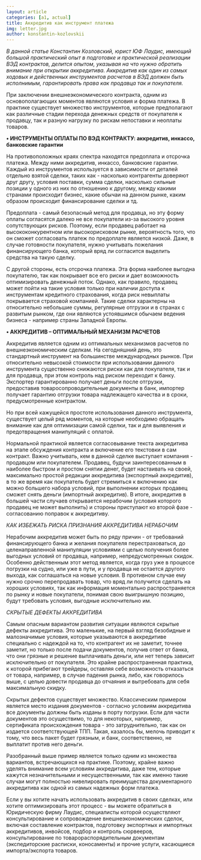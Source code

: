 ```yaml
---
layout: article
categories: [a1, actual]
title: Аккредитив как инструмент платежа
img: letter.jpg
author: konstantin-kozlovskii
---
```


*В данной статье Константин Козловский, юрист ЮФ Лаудис, имеющий большой практический опыт в подготовке и практической реализации ВЭД 
контрактов, делится опытом, указывая на что нужно обратить внимание при открытии аккредитива. Аккредитив как один из самых ходовых и 
действенных инструментов расчетов в ВЭД должен быть исполнимым, гарантировать права как продавца так и покупателя.* 

При заключении внешнеэкономического контракта, одним из основополагающих моментов являются условия и форма платежа. В практике 
существует множество инструментов, которые предполагают как различные стадии перехода денежных средств от покупателя к продавцу, 
так и разную нагрузку по рискам непоставки и неоплаты товаров.

**•	ИНСТРУМЕНТЫ ОПЛАТЫ ПО ВЭД КОНТРАКТУ: аккредитив, инкассо, банковские гарантии**

На противоположных краях спектра находятся предоплата и отсрочка платежа. Между ними аккредитив, инкассо, банковские гарантии. 
Каждый из инструментов используется в зависимости от деталей отдельно взятой сделки, таких как - насколько контрагенты доверяют 
друг другу, условия поставки, сумма сделки, насколько сильные позиции у одного из них по отношению к другому, между какими странами 
происходит бизнес, какие обычаи на данном рынке, каким образом происходит финансирование сделки и тд.

Предоплата - самый безопасный метод для продавца, но эту форму оплаты согласятся далеко не все покупатели из-за высокого уровня 
сопутствующих рисков. Поэтому, если продавец работает на высококонкурентном или высокорисковом рынке, вероятность того, что он сможет 
согласовать платеж по предоплате является низкой. Даже, в случае готовности покупателя, нужно учитывать пожелания финансирующего банка,
который вряд ли согласится выделить средства на такую сделку.

С другой стороны, есть отсрочка платежа. Эта форма наиболее выгодна покупателю, так как покрывает все его риски и дает возможность 
оптимизировать денежный поток. Однако, как правило, продавец может пойти на такие условия только при наличии доступа к инструментам 
кредитного страхования, когда риск невыплаты покрывается страховой компанией. Такие сделки характерны на относительно небольшие суммы, 
регулярные отгрузки и в странах с развитым рынком, где они являются устоявшимся обычаем ведения бизнеса - например страны Западной 
Европы.

**•	АККРЕДИТИВ – ОПТИМАЛЬНЫЙ МЕХАНИЗМ РАСЧЕТОВ**

Аккредитив является одним из оптимальных механизмов расчетов по внешнеэкономическим сделкам. На сегодняшний день, это стандартный
инструмент на большинстве международных рынков. При относительно невысокой стоимости при использовании данного инструмента существенно 
снижаются риски как для покупателя, так и для продавца, при этом контроль над риском переходит к банку. Экспортер гарантированно 
получает деньги после отгрузки, предоставив товаросопроводительные документы в банк, импортер получает гарантию отгрузки товара 
надлежащего качества и в сроки, предусмотренные контрактом.

Но при всей кажущейся простоте использования данного инструмента, существует целый ряд моментов, на которые необходимо обращать внимание
как для оптимизации самой сделки, так и для выявления и предотвращения манипуляций с оплатой.

Нормальной практикой является  согласовывание текста аккредитива на этапе обсуждения контракта и включение его текстовки в сам контракт.
Важно учитывать, кем в данной сделке выступает компания - продавцом или покупателем. Продавец, будучи заинтересованным в наиболее 
быстром и простом снятии денег, будет настаивать на своей, максимально простой редакции аккредитива (экспортный аккредитив), в то же 
время как покупатель будет стремиться к включению как можно большего набора условий, при выполнении которых продавец сможет снять 
деньги (импортный аккредитив). В итоге, аккредитив в большей части случаев открывается нерабочим (условия которого продавец не может 
выполнить) и стороны приступают ко второй фазе - согласованию поправок к аккредитиву. 

*КАК ИЗБЕЖАТЬ РИСКА ПРИЗНАНИЯ АККРЕДИТИВА НЕРАБОЧИМ*

Нерабочим аккредитив может быть по ряду причин - от требований финансирующего банка и желания покупателя перестраховаться, до 
целенаправленной манипуляции условиями с целью получения более выгодных условий от продавца, например, непредусмотренных скидок. 
Особенно действенным этот метод является, когда груз уже в процессе погрузки на судно, или уже в пути, и у продавца не остается 
другого выхода, как соглашаться на новые условия. В противном случае ему нужно срочно перепродавать товар, что вряд ли получится 
сделать на хороших условиях, так как информация моментально распространяется по рынку и новые покупатели, понимая свою выигрышную 
позицию, будут требовать условия, выгодные исключительно им.


*СКРЫТЫЕ ДЕФЕКТЫ АККРЕДИТИВА*


Самым опасным вариантом развития ситуации являются скрытые дефекты аккредитива. Это маленькие, на первый взгляд безобидные и 
малозначимые условия, которые указываются в аккредитиве специально с надеждой на то, что контрагент их не заметит, точнее заметит, 
но только после подачи документов, получив ответ от банка, что они грязные и решение выплачивать деньги, или нет теперь зависит 
исключительно от покупателя. Это крайне распространенная практика, к которой прибегают трейдеры, оставляя себе возможность отказаться 
от товара, например, в случае падения рынка, либо, как говорилось выше, с целью довести продавца до отчаяния и вытребовать для себя 
максимальную скидку.

Скрытых дефектов существует множество. Классическим примером является место издания документов - согласно условиям аккредитива все 
документы должны быть изданы в порту погрузки. Если для части документов это осуществимо, то для некоторых, например, сертификата 
происхождения товара - это затруднительно, так как он издается соответствующей ТПП. Такая, казалось бы, мелочь приводит к тому, 
что весь пакет будет грязным, и банк, соответственно, не выплатит против него деньги.

Разобранный выше пример является только одним из множества вариантов, встречающихся на практике. Поэтому, крайне важно уделять внимание 
всем условиям аккредитива, даже тем, которые кажутся незначительными и несущественными, так как именно такие случаи могут полностью 
нивелировать преимущества документарного аккредитива как одной из самых надежных форм платежа.

Если у вы хотите начать использовать аккредитив в своих сделках, или хотите оптимизировать этот процесс - вы можете обратиться в 
Юридическую фирму Лаудис, специалисты которой осуществляют консультирование и сопровождение внешнеэкономических 
сделок, включая составление контрактов, подготовку экспортных и импортных аккредитивов, инвойсов, подбор и контроль сюрвееров, 
консультирование по товарораспорядительным документам (экспедиторские расписки, коносаменты) и прочие услуги, касающиеся 
импорта/экспорта товаров.

